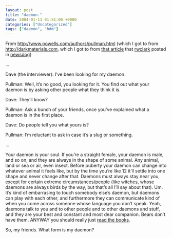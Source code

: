 ```yaml
---
layout: post
title: "daemon."
date: 2004-01-11 01:51:00 +0000
categories: ["Uncategorized"]
tags: ["daemon", "hdm"]
---
```


From http://www.powells.com/authors/pullman.html (which I got to from http://darkmaterials.com, which I got to from [that article](http://www.washingtonpost.com/ac2/wp-dyn?pagename=article&node=&contentId=A59882-2003Dec12&notFound=true) that [rwclark](http://rwclark.livejournal.com/) posted in [newsdog](http://www.ocf.berkeley.edu/~ajs))

…

Dave (the interviewer): I’ve been looking for my daemon.

Pullman: Well, it’s no good, you looking for it. You find out what your daemon is by asking other people what they think it is.

Dave: They’ll know?

Pullman: Ask a bunch of your friends, once you’ve explained what a daemon is in the first place.

Dave: Do people tell you what yours is?

Pullman: I’m reluctant to ask in case it’s a slug or something.

…

Your daemon is your soul. If you’re a straight female, your daemon is male, and so on, and they are always in the shape of some animal. Any animal, land or sea or air, even insect. Before puberty your daemon can change into whatever animal it feels like, but by the time you’re like 12 it’ll settle into one shape and never change after that. Daemons must always stay near you, except for certain extreme circumstances/people (like witches, whose daemons are always birds by the way, but that’s all I’ll say about that). Um. It’s kind of embarrasing to touch somebody else’s daemon, but daemons can play with each other, and furthermore they can communicate kind of when you come across someone whose language you don’t speak. Yeah, daemons talk to you and to other people and to other daemons and stuff, and they are your best and constant and most dear companion. Bears don’t have them. ANYWAY you should really just [read the books](http://www.amazon.com/exec/obidos/tg/detail/-/0440238609/qid=1073818180//ref=sr_8_xs_ap_i0_xgl14/102-6283195-3179328?v=glance&s=books&n=507846).

So, my friends. What form is my daemon?